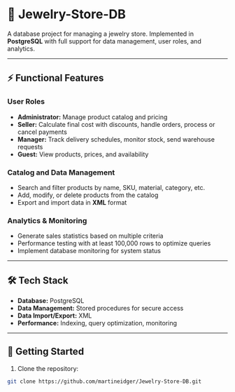 # 💎 Jewelry-Store-DB

A database project for managing a jewelry store. Implemented in **PostgreSQL** with full support for data management, user roles, and analytics.  

---

## ⚡ Functional Features

### User Roles
- **Administrator:** Manage product catalog and pricing  
- **Seller:** Calculate final cost with discounts, handle orders, process or cancel payments  
- **Manager:** Track delivery schedules, monitor stock, send warehouse requests  
- **Guest:** View products, prices, and availability  

### Catalog and Data Management
- Search and filter products by name, SKU, material, category, etc.  
- Add, modify, or delete products from the catalog  
- Export and import data in **XML** format  

### Analytics & Monitoring
- Generate sales statistics based on multiple criteria  
- Performance testing with at least 100,000 rows to optimize queries  
- Implement database monitoring for system status  

---

## 🛠️ Tech Stack
- **Database:** PostgreSQL  
- **Data Management:** Stored procedures for secure access  
- **Data Import/Export:** XML  
- **Performance:** Indexing, query optimization, monitoring  

---

## 🚀 Getting Started
1. Clone the repository:  
```bash
git clone https://github.com/martineidger/Jewelry-Store-DB.git
